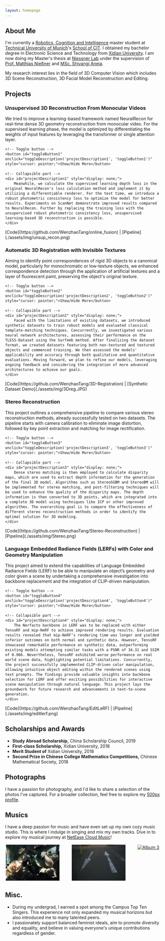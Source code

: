 ```yaml
---
layout: homepage
---
```


## About Me
I'm currently a <a href="https://www.tum.de/studium/studienangebot/detail/robotics-cognition-intelligence-master-of-science-msc" target="_blank"> Robotics, Cognition and Intelligence</a> master student at <a href="https://www.tum.de" target="_blank"> Technical University of Munich</a>'s <a href="https://www.cit.tum.de/cit/startseite/" target="_blank"> School of CIT</a>. I obtained my bachelor degree in Electronic Science and Technology from <a href="https://en.xidian.edu.cn" target="_blank"> Xidian University</a>. I am now doing my Master's thesis at <a href="https://niessnerlab.org/index.html" target="_blank"> Niessner Lab</a> under the supervision of <a href="https://niessnerlab.org/members/matthias_niessner/profile.html" target="_blank"> Prof. Matthias Nießner</a> and <a href="https://niessnerlab.org/members/justus_thies/profile.html" target="_blank"> MSc. Shivangi Aneja</a>.

My research interest lies in the field of 3D Computer Vision which includes 3D Scene Reconstruction, 3D Facial Model Reconstruction and Editing.

## Projects

### Unsupervised 3D Reconstruction From Monocular Videos

<div>
    <!-- Always visible part -->
    We tried to improve a learning-based framework named NeuralRecon for real-time dense 3D geometry reconstruction from monocular video. For the supervised learning phase, the model is optimized by differentiating the weights of input features by leveraging the transformer or single attention layer.

    <!-- Toggle button -->
    <button id="toggleButton1" onclick="toggleDescription('projectDescription1', 'toggleButton1')" style="cursor: pointer;">Show/Hide More</button>

    <!-- Collapsible part -->
    <div id="projectDescription1" style="display: none;">
        Meanwhile, we calculate the supervised learning depth loss in the original NeuralRecon's loss calculation method and implement it by utilizing a differentiable renderer. For the test time, we introduce a robust photometric consistency loss to optimize the model for better results. Experiments on ScanNet demonstrate improved results compared to NeuralRecon. Further by replacing the training loss with the unsupervised robust photometric consistency loss, unsupervised learning-based 3D reconstruction is possible.
    </div>
</div>
[Code](https://github.com/WenzhaoTang/online_fusion) | [Pipeline](./assets/img/unsup_recon.png)
<!-- JavaScript function -->
<script>
    function toggleDescription(elementId) {
        var x = document.getElementById(elementId);
        var btn = document.getElementById("toggleButton");
        if (x.style.display === "none") {
            x.style.display = "block";
            btn.style.display = "none";  // Hide the button
        } else {
            x.style.display = "none";
        }
    }
</script>


### Automatic 3D Registration with Invisible Textures
<div>
    <!-- Always visible part -->
    Aiming to identify point correspondences of rigid 3D objects to a canonical model, particularly for monochromatic or low-texture objects, we enhanced correspondence detection through the application of artificial textures and a layer of fluorescent paint, preserving the object's original texture. 

    <!-- Toggle button -->
    <button id="toggleButton2" onclick="toggleDescription('projectDescription2', 'toggleButton2')" style="cursor: pointer;">Show/Hide More</button>

    <!-- Collapsible part -->
    <div id="projectDescription2" style="display: none;">
        Faced with the limitations of existing datasets, we introduced synthetic datasets to train robust models and evaluated classical template-matching techniques. Concurrently, we investigated various neural network architectures, assessing their performance on the TLESS-Dataset using the Surfemb method. After finalizing the dataset format, we created datasets featuring both non-textured and textured objects and commenced training. We then assessed the models' applicability and accuracy through both qualitative and quantitative evaluations. Moving forward, we plan to refine our models, leveraging ongoing feedback and considering the integration of more advanced architectures to achieve our goals.
    </div>
</div>
[Code](https://github.com/WenzhaoTang/3D-Registration) | [Synthetic Dataset Demo](./assets/img/3Dreg.JPG)
<!-- JavaScript function -->
<script>
    function toggleDescription(elementId) {
        var x = document.getElementById(elementId);
        var btn = document.getElementById("toggleButton");
        if (x.style.display === "none") {
            x.style.display = "block";
            btn.style.display = "none";  // Hide the button
        } else {
            x.style.display = "none";
        }
    }
</script>


### Stereo Reconstruction
<div>
    <!-- Always visible part -->
    This project outlines a comprehensive pipeline to compare various stereo reconstruction methods, already successfully tested on two datasets. The pipeline starts with camera calibration to eliminate image distortion, followed by key point extraction and matching for image rectification.  

    <!-- Toggle button -->
    <button id="toggleButton3" onclick="toggleDescription('projectDescription3', 'toggleButton3')" style="cursor: pointer;">Show/Hide More</button>

    <!-- Collapsible part -->
    <div id="projectDescription3" style="display: none;">
        Dense stereo matching is then employed to calculate disparity maps, which are used to extract depth information for the generation of the final 3D model. Algorithms such as StereoSGBM and StereoBM will be implemented for stereo matching, and post-filtering techniques will be used to enhance the quality of the disparity maps. The depth information is then converted to 3D points, which are integrated into a complete 3D model using techniques like ICP or other improved algorithms. The overarching goal is to compare the effectiveness of different stereo reconstruction methods in order to identify the optimal solution for 3D modeling.
    </div>
</div>
[Code](https://github.com/WenzhaoTang/Stereo-Reconstruction) | [Pipeline](./assets/img/Stereo.png)
<!-- JavaScript function -->
<script>
    function toggleDescription(elementId) {
        var x = document.getElementById(elementId);
        var btn = document.getElementById("toggleButton");
        if (x.style.display === "none") {
            x.style.display = "block";
            btn.style.display = "none";  // Hide the button
        } else {
            x.style.display = "none";
        }
    }
</script>


### Language Embedded Radiance Fields (LERFs) with Color and Geometry Manipulation
<div>
    <!-- Always visible part -->
    This project aimed to extend the capabilities of Language Embedded Radiance Fields (LERF) to be able to manipulate an object’s geometry and color given a scene by undertaking a comprehensive investigation into backbone replacement and the integration of CLIP-driven manipulation. 

    <!-- Toggle button -->
    <button id="toggleButton4" onclick="toggleDescription('projectDescription4', 'toggleButton4')" style="cursor: pointer;">Show/Hide More</button>

    <!-- Collapsible part -->
    <div id="projectDescription4" style="display: none;">
        The Nerfacto backbone in LERF was to be replaced with either TensoRF and mip-NeRF to achieve improved rendering results. Evaluation results revealed that mip-NeRF’s rendering time was longer and yielded inferior outcomes on both normal and synthetic data. However, TensoRF showcased remarkable performance on synthetic data, outperforming existing models attempting similar tasks with a PSNR of 34.31 and SSIM of 0.966. Nevertheless, TensoRF exhibited worse performance on real world scene data, highlighting potential limitations. Concurrently, the project successfully implemented CLIP-driven color manipulation, allowing intuitive object editing within the rendered scenes using text prompts. The findings provide valuable insights into backbone selection for LERF and offer exciting possibilities for interactive scene manipulation through natural language. This project lays the groundwork for future research and advancements in text-to-scene generation.
    </div>
</div>
[Code](https://github.com/WenzhaoTang/EditLeRF) | [Pipeline](./assets/img/editlerf.png)
<!-- JavaScript function -->
<script>
    function toggleDescription(elementId) {
        var x = document.getElementById(elementId);
        var btn = document.getElementById("toggleButton");
        if (x.style.display === "none") {
            x.style.display = "block";
            btn.style.display = "none";  // Hide the button
        } else {
            x.style.display = "none";
        }
    }
</script>

## Scholarships and Awards
- **Study Abroad Scholarship,** China Scholarship Council, 2019
- **First-class Scholarship,** Xidian University, 2018
- **Merit Student of** Xidian University, 2018
- **Second Prize in Chinese College Mathematics Competitions,** Chinese Mathematical Society, 2018


## Photographs
I have a passion for photography, and I'd like to share a selection of the photos I've captured. For a broader collection, feel free to explore my [500px profile](https://500px.com/p/watsontang?view=photos).

## Musics
I have a deep passion for music and have even set up my own cozy music studio. This is where I indulge in singing and mix my own tracks. Dive in to explore my musical journey at <a href="https://music.163.com/#/artist?id=34592658" target="_blank"> NetEase Cloud Music</a>!

<div style="display: flex; justify-content: space-between;">
    <a href="https://music.163.com/#/album?id=89273619" target="_blank">
        <img src="./assets/img/album-1.jpeg" alt="Album 1" style="width: 175px; margin-right: 20px; border: 2px solid white;">
    </a>
    <a href="https://music.163.com/#/album?id=132146650" target="_blank">
        <img src="./assets/img/album-2.jpeg" alt="Album 2" style="width: 175px; margin-right: 20px; border: 2px solid white;">
    </a>
    <a href="https://music.163.com/#/album?id=152251596" target="_blank">
        <img src="./assets/img/album-3.jpeg" alt="Album 3" style="width: 175px; border: 2px solid white;">
    </a>
</div>


## Misc.
<ul>
  <li>During my undergrad, I earned a spot among the Campus Top Ten Singers. This experience not only expanded my musical horizons but also introduced me to many talented peers.</li> 
  <li>I passionately support balanced feminist ideals, aim to promote diversity and equality, and believe in valuing everyone's unique contributions regardless of gender.</li>
</ul>